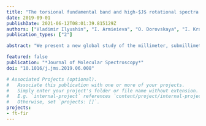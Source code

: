 ```yaml
---
title: "The torsional fundamental band and high-$J$ rotational spectra of the ground, first and second excited torsional states of acetone"
date: 2019-09-01
publishDate: 2021-06-12T08:01:39.815129Z
authors: ["Vladimir Ilyushin", "I. Armieieva", "O. Dorovskaya", "I. Krapivin", "E. Alekseev", "Marcela Tudorie", "Roman A. Motienko", "Laurent Margulès", pirali, "E. S. Bekhtereva", "S. Bauerecker", "C. Maul", "C. Sydow", "Brian J. Drouin"]
publication_types: ["2"]

abstract: "We present a new global study of the millimeter, submillimeter and far-infrared (FIR) spectra involving the three lowest torsional states of acetone ((CH<sub>3</sub>)<sub>2</sub>CO). New microwave measurements have been carried out between 34 and 940 GHz using spectrometers in IRA NASU (Ukraine), and PhLAM Lille (France). The FIR spectrum of acetone has been recorded on the AILES beamline of the SOLEIL synchrotron facility. The new data involving torsion-rotation transitions with $J$ up to 90 and $K_a$ up to 52 were combined with previously published measurements and analyzed using a model developed recently to study the high resolution spectra of molecules with two equivalent methyl rotors and $C$<sub>2v</sub> symmetry at equilibrium (PAM_C2v_2tops program). The final fit included 117 parameters to give an overall weighted root-mean-square deviation of 0.85 for the dataset consisting of 29,584 microwave and 1116 FIR line frequencies belonging, respectively, to the three lowest torsional states $(v_{12}, v_{17}) = (0,0), (1,0), (0,1)$ and to the observed fundamental band associated with the methyl-top torsion mode $(v_{12}, v_{17}) = (0,1) <- (0,0)$. The high values of rotational quantum numbers involved in this study provide an opportunity to test the performance of the PAM_C2v_2tops program approach for the case of highly excited rotational states."

featured: false
publication: "*Journal of Molecular Spectroscopy*"
doi: "10.1016/j.jms.2019.06.008"

# Associated Projects (optional).
#   Associate this publication with one or more of your projects.
#   Simply enter your project's folder or file name without extension.
#   E.g. `internal-project` references `content/project/internal-project/index.md`.
#   Otherwise, set `projects: []`.
projects:
- ft-fir
---
```


